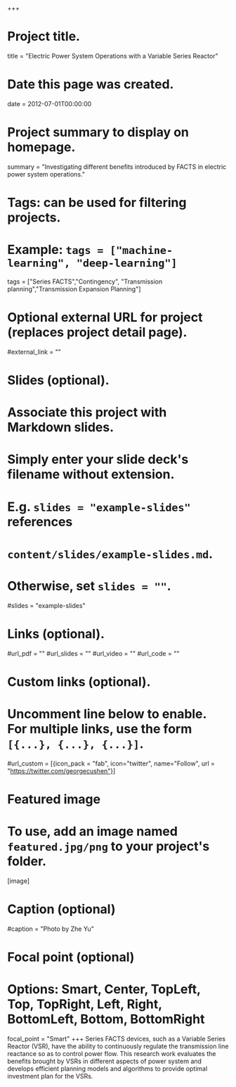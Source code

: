 +++
# Project title.
title = "Electric Power System Operations with a Variable Series Reactor"

# Date this page was created.
date = 2012-07-01T00:00:00

# Project summary to display on homepage.
summary = "Investigating different benefits introduced by FACTS in electric power system operations."

# Tags: can be used for filtering projects.
# Example: `tags = ["machine-learning", "deep-learning"]`
tags = ["Series FACTS","Contingency", "Transmission planning","Transmission Expansion Planning"]

# Optional external URL for project (replaces project detail page).
#external_link = ""

# Slides (optional).
#   Associate this project with Markdown slides.
#   Simply enter your slide deck's filename without extension.
#   E.g. `slides = "example-slides"` references 
#   `content/slides/example-slides.md`.
#   Otherwise, set `slides = ""`.
#slides = "example-slides"

# Links (optional).
#url_pdf = ""
#url_slides = ""
#url_video = ""
#url_code = ""

# Custom links (optional).
#   Uncomment line below to enable. For multiple links, use the form `[{...}, {...}, {...}]`.
#url_custom = [{icon_pack = "fab", icon="twitter", name="Follow", url = "https://twitter.com/georgecushen"}]

# Featured image
# To use, add an image named `featured.jpg/png` to your project's folder. 
[image]
  # Caption (optional)
  #caption = "Photo by Zhe Yu"
  
  # Focal point (optional)
  # Options: Smart, Center, TopLeft, Top, TopRight, Left, Right, BottomLeft, Bottom, BottomRight
  focal_point = "Smart"
+++
Series FACTS devices, such as a Variable Series Reactor (VSR), have the ability to
continuously regulate the transmission line reactance so as to control power flow. This
research work evaluates the benefits brought by VSRs in different aspects of power
system and develops efficient planning models and algorithms to provide optimal
investment plan for the VSRs.
